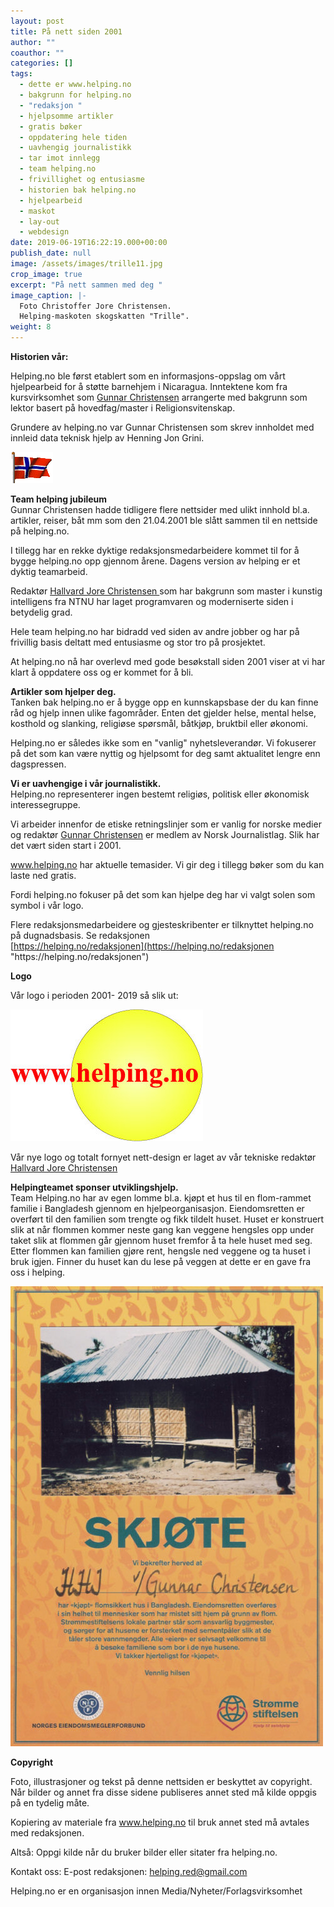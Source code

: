 ```yaml
---
layout: post
title: På nett siden 2001
author: ""
coauthor: ""
categories: []
tags:
  - dette er www.helping.no
  - bakgrunn for helping.no
  - "redaksjon "
  - hjelpsomme artikler
  - gratis bøker
  - oppdatering hele tiden
  - uavhengig journalistikk
  - tar imot innlegg
  - team helping.no
  - frivillighet og entusiasme
  - historien bak helping.no
  - hjelpearbeid
  - maskot
  - lay-out
  - webdesign
date: 2019-06-19T16:22:19.000+00:00
publish_date: null
image: /assets/images/trille11.jpg
crop_image: true
excerpt: "På nett sammen med deg "
image_caption: |-
  Foto Christoffer Jore Christensen. 
  Helping-maskoten skogskatten "Trille".
weight: 8
---
```

**Historien vår:**

Helping.no ble først etablert som en informasjons-oppslag om vårt hjelpearbeid for å støtte barnehjem i Nicaragua. Inntektene kom fra kursvirksomhet som [Gunnar Christensen](https://helping.no/author/gunnar-christensen "https\://helping.no/author/gunnar-christensen") arrangerte med bakgrunn som lektor basert på hovedfag/master i Religionsvitenskap.

Grundere av helping.no var Gunnar Christensen som skrev innholdet med innleid data teknisk hjelp av Henning Jon Grini. [](https://www.inspirasjonogideer.no/ "https\://www.inspirasjonogideer.no/")

![](/assets/images/flaggno-1.gif)

**Team helping jubileum**\
Gunnar Christensen hadde tidligere flere nettsider med ulikt innhold bl.a. artikler, reiser, båt mm som den 21.04.2001 ble slått sammen til en nettside på helping.no.

I tillegg har en rekke dyktige redaksjonsmedarbeidere kommet til for å bygge helping.no opp gjennom årene. Dagens version av helping er et dyktig teamarbeid.

Redaktør [Hallvard Jore Christensen ](https://helping.no/author/hallvard-j-christensen "https\://helping.no/author/hallvard-j-christensen")som har bakgrunn som master i kunstig intelligens fra NTNU har laget programvaren og moderniserte siden i betydelig grad.

Hele team helping.no har bidradd ved siden av andre jobber og har på frivillig basis deltatt med entusiasme og stor tro på prosjektet.

At helping.no nå har overlevd med gode besøkstall siden 2001 viser at vi har klart å oppdatere oss og er kommet for å bli.

**Artikler som hjelper deg.**\
Tanken bak helping.no er å bygge opp en kunnskapsbase der du kan finne råd og hjelp innen ulike fagområder. Enten det gjelder helse, mental helse, kosthold og slanking, religiøse spørsmål, båtkjøp, bruktbil eller økonomi.

Helping.no er således ikke som en "vanlig" nyhetsleverandør. Vi fokuserer på det som kan være nyttig og hjelpsomt for deg samt aktualitet lengre enn dagspressen.

**Vi er uavhengige i vår journalistikk.**\
Helping.no representerer ingen bestemt religiøs, politisk eller økonomisk interessegruppe.

Vi arbeider innenfor de etiske retningslinjer som er vanlig for norske medier og redaktør [Gunnar Christensen](https://helping.no/author/gunnar-christensen "https\://helping.no/author/gunnar-christensen") er medlem av Norsk Journalistlag. Slik har det vært siden start i 2001.

www.helping.no har aktuelle temasider. Vi gir deg i tillegg bøker som du kan laste ned gratis.

Fordi helping.no fokuser på det som kan hjelpe deg har vi valgt solen som symbol i vår logo.

Flere redaksjonsmedarbeidere og gjesteskribenter er tilknyttet helping.no på dugnadsbasis. Se redaksjonen\
[https://helping.no/redaksjonen](https://helping.no/redaksjonen "https\://helping.no/redaksjonen")

**Logo**

Vår logo i perioden 2001- 2019 så slik ut:

![](/assets/images/helping-2.jpg)

Vår nye logo og totalt fornyet nett-design er laget av vår tekniske redaktør\
[Hallvard Jore Christensen](https://helping.no/author/hallvard-j-christensen "https\://helping.no/author/hallvard-j-christensen")

**Helpingteamet sponser utviklingshjelp.**\
Team Helping.no har av egen lomme bl.a. kjøpt et hus til en flom-rammet familie i Bangladesh gjennom en hjelpeorganisasjon. Eiendomsretten er overført til den familien som trengte og fikk tildelt huset. Huset er konstruert slik at når flommen kommer neste gang kan veggene hengsles opp under taket slik at flommen går gjennom huset fremfor å ta hele huset med seg. Etter flommen kan familien gjøre rent, hengsle ned veggene og ta huset i bruk igjen. Finner du huset kan du lese på veggen at dette er en gave fra oss i helping.

![](/assets/images/skjote.jpg)

**Copyright**

Foto, illustrasjoner og tekst på denne nettsiden er beskyttet av copyright. Når bilder og annet fra disse sidene publiseres annet sted må kilde oppgis på en tydelig måte.

Kopiering av materiale fra www.helping.no til bruk annet sted må avtales med redaksjonen.

Altså: Oppgi kilde når du bruker bilder eller sitater fra helping.no.

Kontakt oss: E-post redaksjonen: [helping.red@gmail.com](<>)

Helping.no er en organisasjon innen Media/Nyheter/Forlagsvirksomhet
